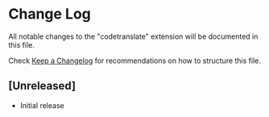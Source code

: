 # Change Log

All notable changes to the "codetranslate" extension will be documented in this file.

Check [Keep a Changelog](http://keepachangelog.com/) for recommendations on how to structure this file.

## [Unreleased]

- Initial release